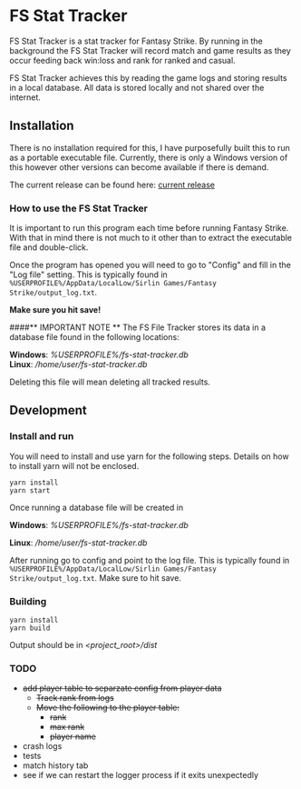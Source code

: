 # FS Stat Tracker

FS Stat Tracker is a stat tracker for Fantasy Strike. By running in the background the FS Stat Tracker will record match and game results as they occur feeding back win:loss and rank for ranked and casual.

FS Stat Tracker achieves this by reading the game logs and storing results in a local database. All data is stored locally and not shared over the internet.

## Installation

There is no installation required for this, I have purposefully built this to run as a portable executable file.
Currently, there is only a Windows version of this however other versions can become available if there is demand.

The current release can be found here: [current release](https://github.com/grimkor/fs-stat-tracker/releases)

### How to use the FS Stat Tracker

It is important to run this program each time before running Fantasy Strike. With that in mind there is not much to it other than to extract the executable file and double-click.

Once the program has opened you will need to go to "Config" and fill in the "Log file" setting. This is typically found in `%USERPROFILE%/AppData/LocalLow/Sirlin Games/Fantasy Strike/output_log.txt`.

**Make sure you hit save!**

####** IMPORTANT NOTE **
The FS File Tracker stores its data in a database file found in the following locations:

**Windows**: _%USERPROFILE%/fs-stat-tracker.db_
\
**Linux**: _/home/user/fs-stat-tracker.db_

Deleting this file will mean deleting all tracked results.

## Development

### Install and run

You will need to install and use yarn for the following steps. Details on how to install yarn will not be enclosed.

`yarn install`
\
`yarn start`

Once running a database file will be created in

**Windows**: _%USERPROFILE%/fs-stat-tracker.db_

**Linux**: _/home/user/fs-stat-tracker.db_

After running go to config and point to the log file. This is typically found in `%USERPROFILE%/AppData/LocalLow/Sirlin Games/Fantasy Strike/output_log.txt`. Make sure to hit save.

### Building

`yarn install`
\
`yarn build`

Output should be in _<project_root>/dist_

### TODO

- ~~add player table to separzate config from player data~~
  - ~~Track rank from logs~~
  - ~~Move the following to the player table:~~
    - ~~rank~~
    - ~~max rank~~
    - ~~player name~~
- crash logs
- tests
- match history tab
- see if we can restart the logger process if it exits unexpectedly
